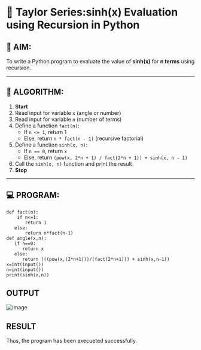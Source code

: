 # 📐 Taylor Series:sinh(x) Evaluation using Recursion in Python
## 🎯 AIM:
To write a Python program to evaluate the value of **sinh(x)** for **n terms** using recursion.

---

## 🧠 ALGORITHM:

1. **Start**
2. Read input for variable `x` (angle or number)
3. Read input for variable `n` (number of terms)
4. Define a function `fact(n)`:
   - If `n <= 1`, return 1
   - Else, return `n * fact(n - 1)` (recursive factorial)
5. Define a function `sinh(x, n)`:
   - If `n == 0`, return `x`
   - Else, return `(pow(x, 2*n + 1) / fact(2*n + 1)) + sinh(x, n - 1)`
6. Call the `sinh(x, n)` function and print the result
7. **Stop**

---

## 💻 PROGRAM:
```
def fact(n):
    if n<=1:
       return 1
   else:
       return n*fact(n-1)   
def angle(x,n):
   if n==0:
      return x
   else:
      return (((pow(x,(2*n+1)))/(fact(2*n+1))) + sinh(x,n-1))
x=int(input())
n=int(input())
print(sinh(x,n))
```
## OUTPUT
![image](https://github.com/user-attachments/assets/9fde9a60-7ac1-4f20-825a-80ad8f4bb1f2)

## RESULT
Thus, the program has been execueted successfully.
